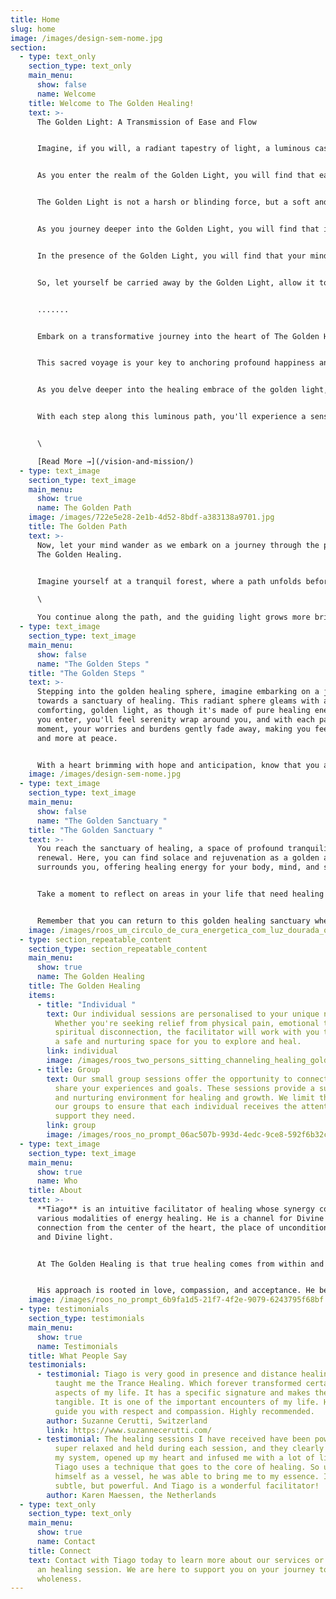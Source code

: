 ```yaml
---
title: Home
slug: home
image: /images/design-sem-nome.jpg
section:
  - type: text_only
    section_type: text_only
    main_menu:
      show: false
      name: Welcome
    title: Welcome to The Golden Healing!
    text: >-
      The Golden Light: A Transmission of Ease and Flow


      Imagine, if you will, a radiant tapestry of light, a luminous cascade that weaves its way through the fabric of existence. This is the Golden Light, a phenomenon of ethereal beauty that invites us to embark on a journey unlike any other. It is a transmission of ease, a gentle nudge to explore.


      As you enter the realm of the Golden Light, you will find that each beam of light is a stream of consciousness, a pathway to enlightenment that flows freely with effortless grace. It is as though the very universe itself is whispering its secrets to you, inviting you to join in a sacred dance of knowledge and wisdom.


      The Golden Light is not a harsh or blinding force, but a soft and gentle embrace that wraps around your being like a warm, comforting hug. It bathes you in its radiance, allowing you to see and understand the world in a new and profound way. It is as if you are entering a sacred space, a place where all that is hidden becomes revealed.


      As you journey deeper into the Golden Light, you will find that it carries with it a sense of peace and serenity. It is a sanctuary for the soul, a place where you can find solace and healing. It is a reminder that amidst the chaos and noise of the world, there is always a tranquil haven.


      In the presence of the Golden Light, you will find that your mind becomes clear and your heart open. The Golden Light is a transmission of wisdom that eases your burdens and soothes your worries. It is a journey into the heart of the divine, a sacred pilgrimage that reminds you of your own inner light and the boundless potential that resides within you.


      So, let yourself be carried away by the Golden Light, allow it to guide you on a journey of self-discovery and transformation. Embrace its ease and flow, and let it lead you into the sacred space of your own soul. For within the Golden Light, you will find a universe of wonder and a realm of infinite possibility, waiting to be explored.


      .......


      Embark on a transformative journey into the heart of The Golden Healing, where you'll unlock the ancient wisdom concealed within the secret of the golden flower. As you step onto this illuminated path, you'll connect with the infinite, guiding force of Divine Intelligence.


      This sacred voyage is your key to anchoring profound happiness and pure joy into your life. Picture yourself basking in the warm glow of love, surrounded by the sweet melody of laughter and the gentle hum of harmony.


      As you delve deeper into the healing embrace of the golden light, you'll find yourself feeling supremely relaxed, heart-centered, and in perfect alignment with your soul purpose. This harmonious resonance will begin to enhance your intuitive abilities and grant you heightened awareness of the world around you.


      With each step along this luminous path, you'll experience a sense of lightness, as if you're carried by a current of ease and flow. So, embrace the journey, embrace the golden light, and let it lead you to a life overflowing with love, happiness, and Divine joy.


      \

      [Read More →](/vision-and-mission/)
  - type: text_image
    section_type: text_image
    main_menu:
      show: true
      name: The Golden Path
    image: /images/722e5e28-2e1b-4d52-8bdf-a383138a9701.jpg
    title: The Golden Path
    text: >-
      Now, let your mind wander as we embark on a journey through the path of
      The Golden Healing.


      Imagine yourself at a tranquil forest, where a path unfolds before you, bathed in a gentle, guiding light. With each step, you move deeper into the woods, following the softly glowing path.\

      \

      You continue along the path, and the guiding light grows more brilliant, leading you toward an extraordinary radiance. Eventually, you reach the source of this light, and there, in front of you, appear golden stairs ascending towards the sky.
  - type: text_image
    section_type: text_image
    main_menu:
      show: false
      name: "The Golden Steps "
    title: "The Golden Steps "
    text: >-
      Stepping into the golden healing sphere, imagine embarking on a journey
      towards a sanctuary of healing. This radiant sphere gleams with a
      comforting, golden light, as though it's made of pure healing energy. As
      you enter, you'll feel serenity wrap around you, and with each passing
      moment, your worries and burdens gently fade away, making you feel lighter
      and more at peace.


      With a heart brimming with hope and anticipation, know that you are on a path leading to a place of profound healing and rejuvenation.
    image: /images/design-sem-nome.jpg
  - type: text_image
    section_type: text_image
    main_menu:
      show: false
      name: "The Golden Sanctuary "
    title: "The Golden Sanctuary "
    text: >-
      You reach the sanctuary of healing, a space of profound tranquility and
      renewal. Here, you can find solace and rejuvenation as a golden aura
      surrounds you, offering healing energy for your body, mind, and soul.


      Take a moment to reflect on areas in your life that need healing and revitalization. Visualize the golden light within the sanctuary soothing and mending these aspects. Feel a profound sense of gratitude and peace as you connect with the sanctuary's healing energy.


      Remember that you can return to this golden healing sanctuary whenever you need to find solace, regain your strength, and experience profound healing.
    image: /images/roos_um_circulo_de_cura_energetica_com_luz_dourada_onde_a_pesso_f8841df5-2706-4d37-af2d-3c2ed01d1d76.png
  - type: section_repeatable_content
    section_type: section_repeatable_content
    main_menu:
      show: true
      name: The Golden Healing
    title: The Golden Healing
    items:
      - title: "Individual "
        text: Our individual sessions are personalised to your unique needs and goals.
          Whether you're seeking relief from physical pain, emotional trauma, or
          spiritual disconnection, the facilitator will work with you to create
          a safe and nurturing space for you to explore and heal.
        link: individual
        image: /images/roos_two_persons_sitting_channeling_healing_golden_light_c4ba8935-207a-4d9c-80f3-0b811e399004.png
      - title: Group
        text: Our small group sessions offer the opportunity to connect with others who
          share your experiences and goals. These sessions provide a supportive
          and nurturing environment for healing and growth. We limit the size of
          our groups to ensure that each individual receives the attention and
          support they need.
        link: group
        image: /images/roos_no_prompt_06ac507b-993d-4edc-9ce8-592f6b32c12e.png
  - type: text_image
    section_type: text_image
    main_menu:
      show: true
      name: Who
    title: About
    text: >-
      **Tiago** is an intuitive facilitator of healing whose synergy comes from
      various modalities of energy healing. He is a channel for Divine
      connection from the center of the heart, the place of unconditional love
      and Divine light. 


      At The Golden Healing is that true healing comes from within and his works with individuals to help them unlock their inner wisdom, connect with their soul, and cultivate a deep sense of inner peace and joy.


      His approach is rooted in love, compassion, and acceptance. He believe that everyone has the power to heal themselves and that he is simply here to facilitate and support you on your journey.
    image: /images/roos_no_prompt_6b9fa1d5-21f7-4f2e-9079-6243795f68bf.png
  - type: testimonials
    section_type: testimonials
    main_menu:
      show: true
      name: Testimonials
    title: What People Say
    testimonials:
      - testimonial: Tiago is very good in presence and distance healing sessions. He
          taught me the Trance Healing. Which forever transformed certain
          aspects of my life. It has a specific signature and makes the energy
          tangible. It is one of the important encounters of my life. He will
          guide you with respect and compassion. Highly recommended.
        author: Suzanne Cerutti, Switzerland
        link: https://www.suzannecerutti.com/
      - testimonial: The healing sessions I have received have been powerful. I felt
          super relaxed and held during each session, and they clearly opened up
          my system, opened up my heart and infused me with a lot of light.
          Tiago uses a technique that goes to the core of healing. So using
          himself as a vessel, he was able to bring me to my essence. It is
          subtle, but powerful. And Tiago is a wonderful facilitator!
        author: Karen Maessen, the Netherlands
  - type: text_only
    section_type: text_only
    main_menu:
      show: true
      name: Contact
    title: Connect
    text: Contact with Tiago today to learn more about our services or to schedule
      an healing session. We are here to support you on your journey to
      wholeness.
---
```

